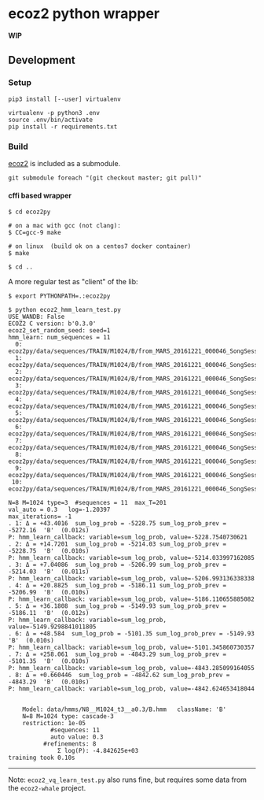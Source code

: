 # ecoz2 python wrapper

**WIP**

## Development

### Setup

    pip3 install [--user] virtualenv
    
    virtualenv -p python3 .env
    source .env/bin/activate    
    pip install -r requirements.txt

### Build

[ecoz2](https://github.com/ecoz2/ecoz2) is included as a submodule.

    git submodule foreach "(git checkout master; git pull)"

#### cffi based wrapper

    $ cd ecoz2py
    
    # on a mac with gcc (not clang):
    $ CC=gcc-9 make
    
    # on linux  (build ok on a centos7 docker container)
    $ make
    
    $ cd ..
    
A more regular test as "client" of the lib:

    $ export PYTHONPATH=.:ecoz2py
    
    $ python ecoz2_hmm_learn_test.py
    USE_WANDB: False
    ECOZ2 C version: b'0.3.0'
    ecoz2_set_random_seed: seed=1
    hmm_learn: num_sequences = 11
      0: ecoz2py/data/sequences/TRAIN/M1024/B/from_MARS_20161221_000046_SongSession_16kHz_HPF5Hz.wav__10079.092_10080.35.seq
      1: ecoz2py/data/sequences/TRAIN/M1024/B/from_MARS_20161221_000046_SongSession_16kHz_HPF5Hz.wav__680.14154_680.8046.seq
      2: ecoz2py/data/sequences/TRAIN/M1024/B/from_MARS_20161221_000046_SongSession_16kHz_HPF5Hz.wav__1089.723_1090.6355.seq
      3: ecoz2py/data/sequences/TRAIN/M1024/B/from_MARS_20161221_000046_SongSession_16kHz_HPF5Hz.wav__5067.5444_5070.2764.seq
      4: ecoz2py/data/sequences/TRAIN/M1024/B/from_MARS_20161221_000046_SongSession_16kHz_HPF5Hz.wav__12907.783_12909.293.seq
      5: ecoz2py/data/sequences/TRAIN/M1024/B/from_MARS_20161221_000046_SongSession_16kHz_HPF5Hz.wav__588.77454_591.3191.seq
      6: ecoz2py/data/sequences/TRAIN/M1024/B/from_MARS_20161221_000046_SongSession_16kHz_HPF5Hz.wav__15415.037_15417.307.seq
      7: ecoz2py/data/sequences/TRAIN/M1024/B/from_MARS_20161221_000046_SongSession_16kHz_HPF5Hz.wav__1068.8552_1069.205.seq
      8: ecoz2py/data/sequences/TRAIN/M1024/B/from_MARS_20161221_000046_SongSession_16kHz_HPF5Hz.wav__2926.575_2929.6223.seq
      9: ecoz2py/data/sequences/TRAIN/M1024/B/from_MARS_20161221_000046_SongSession_16kHz_HPF5Hz.wav__10540.822_10543.197.seq
     10: ecoz2py/data/sequences/TRAIN/M1024/B/from_MARS_20161221_000046_SongSession_16kHz_HPF5Hz.wav__7145.495_7147.0107.seq
    
    N=8 M=1024 type=3  #sequences = 11  max_T=201
    val_auto = 0.3   log=-1.20397
    max_iterations= -1
    . 1: Δ = +43.4016  sum_log_prob = -5228.75 sum_log_prob_prev = -5272.16  'B'  (0.012s)
    P: hmm_learn_callback: variable=sum_log_prob, value=-5228.7540730621
    . 2: Δ = +14.7201  sum_log_prob = -5214.03 sum_log_prob_prev = -5228.75  'B'  (0.010s)
    P: hmm_learn_callback: variable=sum_log_prob, value=-5214.033997162085
    . 3: Δ = +7.04086  sum_log_prob = -5206.99 sum_log_prob_prev = -5214.03  'B'  (0.011s)
    P: hmm_learn_callback: variable=sum_log_prob, value=-5206.993136338338
    . 4: Δ = +20.8825  sum_log_prob = -5186.11 sum_log_prob_prev = -5206.99  'B'  (0.010s)
    P: hmm_learn_callback: variable=sum_log_prob, value=-5186.110655885082
    . 5: Δ = +36.1808  sum_log_prob = -5149.93 sum_log_prob_prev = -5186.11  'B'  (0.012s)
    P: hmm_learn_callback: variable=sum_log_prob, value=-5149.9298841011805
    . 6: Δ = +48.584  sum_log_prob = -5101.35 sum_log_prob_prev = -5149.93  'B'  (0.010s)
    P: hmm_learn_callback: variable=sum_log_prob, value=-5101.345860730357
    . 7: Δ = +258.061  sum_log_prob = -4843.29 sum_log_prob_prev = -5101.35  'B'  (0.010s)
    P: hmm_learn_callback: variable=sum_log_prob, value=-4843.285099164055
    . 8: Δ = +0.660446  sum_log_prob = -4842.62 sum_log_prob_prev = -4843.29  'B'  (0.010s)
    P: hmm_learn_callback: variable=sum_log_prob, value=-4842.624653418044
    
    
        Model: data/hmms/N8__M1024_t3__a0.3/B.hmm   className: 'B'
        N=8 M=1024 type: cascade-3
        restriction: 1e-05
                #sequences: 11
                auto value: 0.3
              #refinements: 8
                  Σ log(P): -4.842625e+03
    training took 0.10s
    
----

Note: `ecoz2_vq_learn_test.py` also runs fine, but requires some data from the `ecoz2-whale` project.
